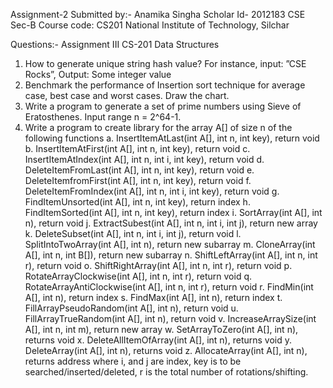 Assignment-2 Submitted by:- Anamika Singha Scholar Id- 2012183 CSE Sec-B Course code: CS201 National Institute of Technology, Silchar

Questions:- Assignment III CS-201 Data Structures


1. How to generate unique string hash value? For instance, input: ”CSE Rocks”, Output: Some
integer value
2. Benchmark the performance of Insertion sort technique for average case, best case and
worst cases. Draw the chart.
3. Write a program to generate a set of prime numbers using Sieve of Eratosthenes. Input
range n = 2^64-1.
4. Write a program to create library for the array A[] of size n of the following functions
a. InsertItemAtLast(int A[], int n, int key), return void
b. InsertItemAtFirst(int A[], int n, int key), return void
c. InsertItemAtIndex(int A[], int n, int i, int key), return void
d. DeleteItemFromLast(int A[], int n, int key), return void
e. DeleteItemfromFirst(int A[], int n, int key), return void
f. DeleteItemFromIndex(int A[], int n, int i, int key), return void
g. FindItemUnsorted(int A[], int n, int key), return index
h. FindItemSorted(int A[], int n, int key), return index
i. SortArray(int A[], int n), return void
j. ExtractSubest(int A[], int n, int i, int j), return new array
k. DeleteSubset(int A[], int n, int i, int j), return void
l. SplitIntoTwoArray(int A[], int n), return new subarray
m. CloneArray(int A[], int n, int B[]), return new subarray
n. ShiftLeftArray(int A[], int n, int r), return void
o. ShiftRightArray(int A[], int n, int r), return void
p. RotateArrayClockwise(int A[], int n, int r), return void
q. RotateArrayAntiClockwise(int A[], int n, int r), return void
r. FindMin(int A[], int n), return index
s. FindMax(int A[], int n), return index
t. FillArrayPseudoRandom(int A[], int n), return void
u. FillArrayTrueRandom(int A[], int n), return void
v. IncreaseArraySize(int A[], int n, int m), return new array
w. SetArrayToZero(int A[], int n), returns void
x. DeleteAllItemOfArray(int A[], int n), returns void
y. DeleteArray(int A[], int n), returns void
z. AllocateArray(int A[], int n), returns address
where i, and j are index, key is to be searched/inserted/deleted, r is the total number of
rotations/shifting.
